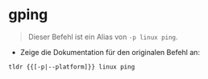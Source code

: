# gping

> Dieser Befehl ist ein Alias von `-p linux ping`.

- Zeige die Dokumentation für den originalen Befehl an:

`tldr {{[-p|--platform]}} linux ping`
